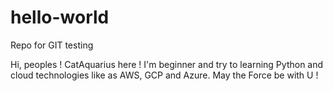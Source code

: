 # hello-world
Repo for GIT testing

Hi, peoples !
CatAquarius here !
I'm beginner and try to learning Python and cloud technologies like as AWS, GCP and Azure.
May the Force be with U !
